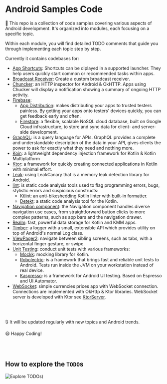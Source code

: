 # Android Samples Code

📝 This repo is a collection of code samples covering various aspects of Android development. It's organized into modules, each focusing on a specific topic. 

Within each module, you will find detailed TODO comments that guide you through implementing each topic step by step.

Currently it contains codebases for:

- [App Shortcuts](https://developer.android.com/develop/ui/views/launch/shortcuts): Shortcuts can be diplayed in a supported launcher. They help users quickly start common or recommended tasks within apps.
- [Broadcast Receiver](https://github.com/AsemLab/Samples/tree/main/broadcast_receiver): Create a custom broadcast receiver.
- [Chuncker](https://github.com/ChuckerTeam/chucker): an HTTP inspector for Android & OkHTTP. Apps using Chucker will display a notification showing a summary of ongoing HTTP activity.
- [Firebase](https://firebase.google.com/):
  - [App Distribution](https://firebase.google.com/docs/app-distribution):  makes distributing your apps to trusted testers painless. By getting your apps onto testers' devices quickly, you can get feedback early and often.
  - [Firestore](https://firebase.google.com/docs/firestore): a flexible, scalable NoSQL cloud database, built on Google Cloud infrastructure, to store and sync data for client- and server-side development.
- [GraphQL](https://graphql.com/learn/what-is-graphql/): is a query language for APIs. GraphQL provides a complete and understandable description of the data in your API, gives clients the power to ask for exactly what they need and nothing more.
- [Koin](https://insert-koin.io/): a lightweight dependency injection framework for Kotlin & Kotlin Multiplatform
- [Ktor](https://ktor.io/): a framework for quickly creating connected applications in Kotlin with minimal effort.
- [Leak](https://square.github.io/leakcanary/): using LeakCanary that is a memory leak detection library for Android.
- [lint](https://developer.android.com/reference/tools/gradle-api/7.2/com/android/build/api/dsl/Lint?hl=en): is static code analysis tools used to flag programming errors, bugs, stylistic errors and suspicious constructs:
  - [Ktlint](https://pinterest.github.io/ktlint/latest/): an anti-bikeshedding Kotlin linter with built-in formatter.
  - [Detekt](https://detekt.dev/): a static code analysis tool for the Kotlin.
- [Navigation component](https://developer.android.com/guide/navigation): the Navigation component handles diverse navigation use cases, from straightforward button clicks to more complex patterns, such as app bars and the navigation drawer.
- [Realm](https://www.mongodb.com/docs/realm/sdk/kotlin/): fast, powerful data storage for Kotlin and KMM apps.
- [Timber](https://github.com/JakeWharton/timber/): a logger with a small, extensible API which provides utility on top of Android's normal Log class.
- [ViewPager2](https://developer.android.com/guide/navigation/advanced/swipe-view-2): navigate between sibling screens, such as tabs, with a horizontal finger gesture, or swipe.
- [Unit Testing](): conduct unit tests with various frameworks:
  - [Mockk](https://mockk.io/): mocking library for Kotlin.
  - [Robolectric](https://robolectric.org/): is a framework that brings fast and reliable unit tests to Android. Tests run inside the JVM on your workstation instead of real device.
  - [Kaspresso](https://kasperskylab.github.io/Kaspresso/): is a framework for Android UI testing. Based on Espresso and UI Automator.
- [WebSocket](https://github.com/AsemLab/Samples/tree/main/websocket): simple currencies prices app with WebSocket connection. Connections are implemented with OkHttp & Ktor libraries. WebSocket server is developed with Ktor see [KtorServer](https://github.com/AsemLab/Kotlin-Samples/tree/main/KtorServer). 

</br></br>

🔃 It will be updated regularly with new topics and Android trends.

😃 Happy Coding!

</br></br>

## How to explore the `TODO`s

![Explore TODOs)](https://github.com/AsemLab/Samples/assets/82704241/618cf8cc-adf0-4df2-8036-eef967c6780d)

